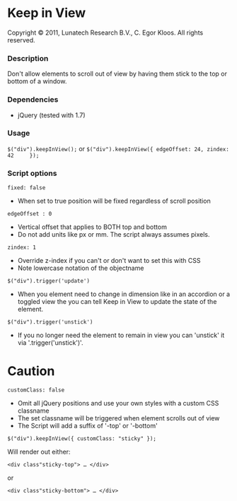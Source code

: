 Keep in View
===========

Copyright &copy; 2011, Lunatech Research B.V., C. Egor Kloos. All rights reserved.

### Description
Don't allow elements to scroll out of view by having them stick to the top or bottom of a window.

### Dependencies

- jQuery (tested with 1.7)


### Usage
`$("div").keepInView();`
or
`$("div").keepInView({
   edgeOffset: 24,
   zindex: 42    
});`

### Script options
`fixed: false`

- When set to true position will be fixed regardless of scroll position 

`edgeOffset : 0`

- Vertical offset that applies to BOTH top and bottom
- Do not add units like px or mm. The script always assumes pixels.

`zindex: 1`

- Override z-index if you can't or don't want to set this with CSS
- Note lowercase notation of the objectname

`$("div").trigger('update')`

- When you element need to change in dimension like in an accordion or a toggled view the you can tell Keep in View to update the state of the element.

`$("div").trigger('unstick')`

- If you no longer need the element to remain in view you can 'unstick' it via '.trigger('unstick')'.


Caution
=======
`customClass: false`

- Omit all jQuery positions and use your own styles with a custom CSS classname
- The set classname will be triggered when element scrolls out of view 
- The Script will add a suffix of '-top' or '-bottom'

`$("div").keepInView({
   customClass: "sticky"
});`

Will render out either:
    
`<div class"sticky-top"> … </div>`

or

`<div class"sticky-bottom"> … </div>`
